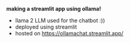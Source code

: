**making a streamlit app using ollama!**
- llama 2 LLM used for the chatbot :))
- deployed using streamlit
- hosted on https://ollamachat.streamlit.app/
